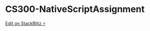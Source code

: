 # CS300-NativeScriptAssignment

[Edit on StackBlitz ⚡️](https://stackblitz.com/edit/nativescript-stackblitz-templates-5n4hus)